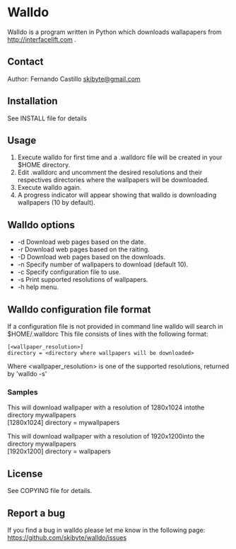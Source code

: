 Walldo
======
Walldo is a program written in Python which downloads wallapapers from 
http://interfacelift.com .

Contact
-------
Author: Fernando Castillo skibyte@gmail.com

Installation
------------
See INSTALL file for details

Usage
-----
1. Execute walldo for first time and a .walldorc file will be created in your 
  $HOME directory.
2. Edit .walldorc and uncomment the desired resolutions and their respectives
  directories where the wallpapers will be downloaded.
3. Execute walldo again.
4. A progress indicator will appear showing that walldo is downloading 
  wallpapers (10 by default).

Walldo options
--------------
* -d        Download web pages based on the date.
* -r        Download web pages based on the raiting.
* -D        Download web pages based on the downloads.
* -n        Specify number of wallpapers to download (default 10).
* -c <file> Specify configuration file to use.
* -s        Print supported resolutions of wallpapers.
* -h        help menu.

Walldo configuration file format
--------------------------------
If a configuration file is not provided in command line walldo will search in $HOME/.walldorc
This file consists of lines with the following format:

    [<wallpaper_resolution>]
    directory = <directory where wallpapers will be downloaded>
Where <wallpaper_resolution> is one of the supported resolutions, returned by 'walldo -s'

### Samples
This will download wallpaper with a resolution of 1280x1024 intothe directory mywallpapers  
    [1280x1024]
    directory = mywallpapers

This will download wallpaper with a resolution of 1920x1200into the directory mywallpapers  
    [1920x1200]
    directory = wallpapers

License
-------
See COPYING file for details.

Report a bug
---------------
If you find a bug in walldo please let me know in the following page:
https://github.com/skibyte/walldo/issues
